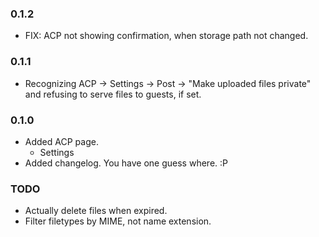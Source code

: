 ### 0.1.2
  - FIX: ACP not showing confirmation, when storage path not changed.

### 0.1.1
  - Recognizing ACP -> Settings -> Post -> "Make uploaded files private" and refusing to serve files to guests, if set.

### 0.1.0
  - Added ACP page.
    - Settings
  - Added changelog. You have one guess where. :P


### TODO
  - Actually delete files when expired.
  - Filter filetypes by MIME, not name extension.
